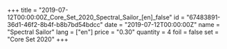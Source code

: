 +++
title = "2019-07-12T00:00:00Z_Core_Set_2020_Spectral_Sailor_[en]_false"
id = "67483891-36d1-46f2-8b4f-b8b7bd54bdcc"
date = "2019-07-12T00:00:00Z"
name = "Spectral Sailor"
lang = ["en"]
price = "0.30"
quantity = 4
foil = false
set = "Core Set 2020"
+++

